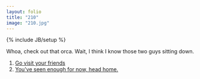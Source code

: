 ```yaml
---
layout: folio
title: "210"
image: "210.jpg"
---
```

{% include JB/setup %}

<div class="copy">
	<p>Whoa, check out that orca. Wait, I think I know those two guys sitting down.</p>
</div>

<div class="choice">
	<ol>
		<li><a href=".html">
			Go visit your friends
		</a></li>
		<li><a href="211.html">
			You've seen enough for now, head home.
		</a></li>
	</ol>
</div>